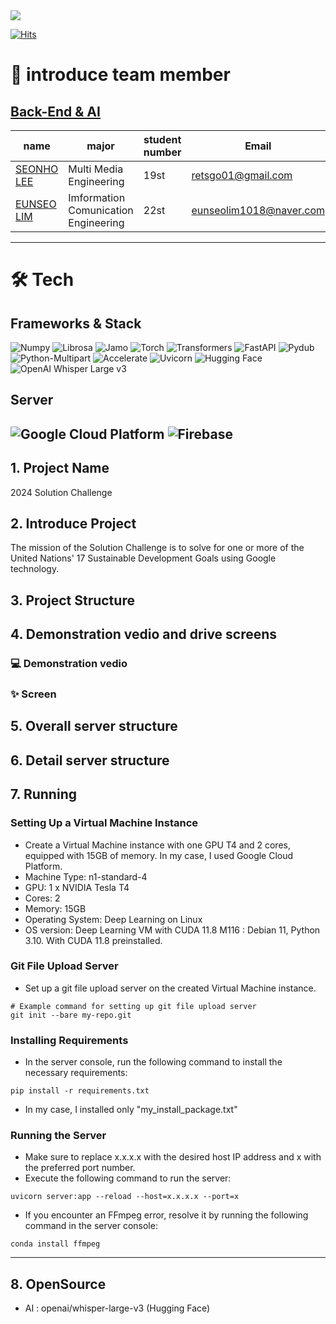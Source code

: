  <div><img src="https://capsule-render.vercel.app/api?type=waving&color=0:1FA9DC,100:D5E9AA&text=Earlips" /></div>


[![Hits](https://hits.seeyoufarm.com/api/count/incr/badge.svg?url=https%3A%2F%2Fgithub.com%2FGDSC-DGU%2F2024-SolutionChallenge-earlips-frontend&count_bg=%238B8B8B&title_bg=%231FA9DC&icon=wechat.svg&icon_color=%23E7E7E7&title=Connecting+your+ears+to+your+lips%2C+Earlips&edge_flat=false)](https://hits.seeyoufarm.com)

# 👋 introduce team member

## [Back-End & AI](/2024-SolutionChallenge-earlips-AI/README.md)

| name                                         | major          | student number   | Email                |
| -------------------------------------------- | -------------- | ------ | -------------------- |
| [SEONHO LEE](https://github.com/capableofanything)| Multi Media Engineering| 19st |retsgo01@gmail.com|
| [EUNSEO LIM](https://github.com/som0309) |Imformation Comunication Engineering| 22st |eunseolim1018@naver.com|


---

# 🛠️ Tech

## Frameworks & Stack
![Numpy](https://img.shields.io/badge/Numpy-013243?style=for-the-badge&logo=numpy&logoColor=white)
![Librosa](https://img.shields.io/badge/Librosa-4B8BBE?style=for-the-badge&logo=librosa&logoColor=white)
![Jamo](https://img.shields.io/badge/Jamo-4B8BBE?style=for-the-badge&logo=jamo&logoColor=white)
![Torch](https://img.shields.io/badge/Torch-EE4C2C?style=for-the-badge&logo=pytorch&logoColor=white)
![Transformers](https://img.shields.io/badge/Transformers-29B6F6?style=for-the-badge&logo=transformers&logoColor=white)
![FastAPI](https://img.shields.io/badge/FastAPI-009688?style=for-the-badge&logo=fastapi&logoColor=white)
![Pydub](https://img.shields.io/badge/Pydub-FFA07A?style=for-the-badge&logo=python&logoColor=white)
![Python-Multipart](https://img.shields.io/badge/Python--Multipart-3776AB?style=for-the-badge&logo=python&logoColor=white)
![Accelerate](https://img.shields.io/badge/Accelerate-2196F3?style=for-the-badge&logo=accelerate&logoColor=white)
![Uvicorn](https://img.shields.io/badge/Uvicorn-4B8BBE?style=for-the-badge&logo=uvicorn&logoColor=white)
![Hugging Face](https://img.shields.io/badge/Hugging%20Face-25B89B?style=for-the-badge&logo=huggingface&logoColor=white)
![OpenAI Whisper Large v3](https://img.shields.io/badge/OpenAI%2FWhisper%20Large%20v3-0082C8?style=for-the-badge&logo=openai&logoColor=white)

## Server
![Google Cloud Platform](https://img.shields.io/badge/Google%20Cloud%20Platform-4285F4?style=for-the-badge&logo=google-cloud&logoColor=white)
![Firebase](https://img.shields.io/badge/Firebase-FFCA28?style=for-the-badge&logo=firebase&logoColor=black)
---

## 1. Project Name
2024 Solution Challenge

## 2. Introduce Project
The mission of the Solution Challenge is to solve for one or more of the United Nations' 17 Sustainable Development Goals using Google technology.

## 3. Project Structure


## 4. Demonstration vedio and drive screens

### 💻 Demonstration vedio

### ✨ Screen

## 5. Overall server structure


## 6. Detail server structure


## 7. Running
### Setting Up a Virtual Machine Instance
* Create a Virtual Machine instance with one GPU T4 and 2 cores, equipped with 15GB of memory. In my case, I used Google Cloud Platform.
* Machine Type: n1-standard-4
* GPU: 1 x NVIDIA Tesla T4 
* Cores: 2
* Memory: 15GB
* Operating System: Deep Learning on Linux
* OS version: Deep Learning VM with CUDA 11.8 M116 : Debian 11, Python 3.10. With CUDA 11.8 preinstalled.
### Git File Upload Server
* Set up a git file upload server on the created Virtual Machine instance.
```console
# Example command for setting up git file upload server
git init --bare my-repo.git
```
### Installing Requirements
* In the server console, run the following command to install the necessary requirements:
```console
pip install -r requirements.txt
```
* In my case, I installed only "my_install_package.txt"
### Running the Server
* Make sure to replace x.x.x.x with the desired host IP address and x with the preferred port number.
* Execute the following command to run the server:
```console
uvicorn server:app --reload --host=x.x.x.x --port=x
```
* If you encounter an FFmpeg error, resolve it by running the following command in the server console:
```console
conda install ffmpeg
```
---
## 8. OpenSource 
* AI : openai/whisper-large-v3 (Hugging Face)
